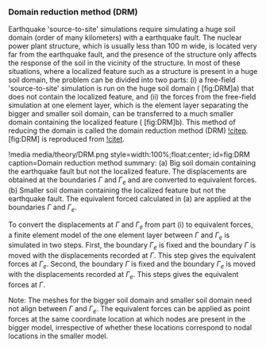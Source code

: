 ### Domain reduction method (DRM)

Earthquake 'source-to-site' simulations require simulating a huge soil domain (order of many
kilometers) with a earthquake fault. The nuclear power plant structure, which is usually less than
100 m wide, is located very far from the earthquake fault, and the presence of the structure only
affects the response of the soil in the vicinity of the structure. In most of these situations, where
a localized feature such as a structure is present in a huge soil domain, the problem can be divided
into two parts: (i) a free-field 'source-to-site' simulation is run on the huge soil domain (
[fig:DRM]a) that does not contain the localized feature, and (ii) the forces from the free-field
simulation at one element layer, which is the element layer separating the bigger and smaller soil
domain, can be transferred to a much smaller domain containing the localized feature (
[fig:DRM]b). This method of reducing the domain is called the domain reduction method (DRM)
[!citep](bielak2003domain). [fig:DRM] is reproduced from [!citet](bielak2003domain).

!media media/theory/DRM.png
       style=width:100%;float:center;
       id=fig:DRM
       caption=Domain reduction method summary: (a) Big soil domain containing the earthquake fault
               but not the localized feature. The displacements are obtained at the boundaries
               $\Gamma$ and $\Gamma_e$ and are converted to equivalent forces. (b) Smaller soil
               domain containing the localized feature but not the earthquake fault. The equivalent
               forced calculated in (a) are applied at the boundaries $\Gamma$ and $\Gamma_e$.

To convert the displacements at $\Gamma$ and $\Gamma_e$ from part (i) to equivalent forces, a finite
element model of the one element layer between $\Gamma$ and $\Gamma_e$ is simulated in two
steps. First, the boundary $\Gamma_e$ is fixed and the boundary $\Gamma$ is moved with the
displacements recorded at $\Gamma$. This step gives the equivalent forces at $\Gamma_e$. Second, the
boundary $\Gamma$ is fixed and the boundary $\Gamma_e$ is moved with the displacements recorded at
$\Gamma_e$. This steps gives the equivalent forces at $\Gamma$.

Note: The meshes for the bigger soil domain and smaller soil domain need not align between $\Gamma$
and $\Gamma_e$. The equivalent forces can be applied as point forces at the same coordinate location
at which nodes are present in the bigger model, irrespective of whether these locations correspond to
nodal locations in the smaller model.

